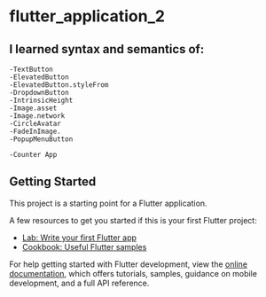 # flutter_application_2

## I learned syntax and semantics of:
    -TextButton
    -ElevatedButton
    -ElevatedButton.styleFrom
    -DropdownButton
    -IntrinsicHeight
    -Image.asset
    -Image.network
    -CircleAvatar
    -FadeInImage.
    -PopupMenuButton

    -Counter App 

## Getting Started

This project is a starting point for a Flutter application.

A few resources to get you started if this is your first Flutter project:

- [Lab: Write your first Flutter app](https://docs.flutter.dev/get-started/codelab)
- [Cookbook: Useful Flutter samples](https://docs.flutter.dev/cookbook)

For help getting started with Flutter development, view the
[online documentation](https://docs.flutter.dev/), which offers tutorials,
samples, guidance on mobile development, and a full API reference.
